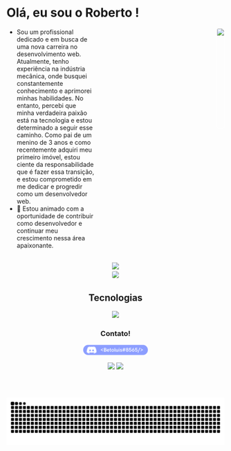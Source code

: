 # Olá, eu sou o Roberto !
<div align="center">
    <img align="right" style="border: 1px solid white; border-radius: 4px;" height="230px" src="https://github-readme-stats.vercel.app/api?username=beto-luis&show_icons=true&custom_title=beto-luis's%20Github%20Stats&theme=tokyonight&hide_border=true">
  
  <ul text-align="center" align="left" style="padding-right: 300px;">
<li>  Sou um profissional dedicado e em busca de uma nova carreira no desenvolvimento web. Atualmente, tenho experiência na indústria mecânica, onde busquei constantemente conhecimento e aprimorei minhas habilidades. No entanto, percebi que minha verdadeira paixão está na tecnologia e estou determinado a seguir esse caminho. Como pai de um menino de 3 anos e como recentemente adquiri meu primeiro imóvel, estou ciente da responsabilidade que é fazer essa transição, e estou comprometido em me dedicar e progredir como um desenvolvedor web. </li>
<li> 🚀 Estou animado com a oportunidade de contribuir como desenvolvedor e continuar meu crescimento nessa área apaixonante. </li>
  </ul>
</div>
<div align="center">
    <br>
    <div>
    <img height="160em" src="https://github-readme-stats.vercel.app/api?username=beto-luis&show_icons=true&theme=tokyonight&include_all_commits=true&count_private=true">
    <div>
     <img style="border: 1px solid white; border-radius: 4px;" height="203px" src="https://github-readme-streak-stats.herokuapp.com/?user=beto-luis&theme=tokyonight&hide_border=true">
    <br>
    
## Tecnologias

    
<img height="160em" src="https://github-readme-stats.vercel.app/api/top-langs/?username=beto-luis&layout=compact&langs_count=6&theme=tokyonight">
    <br>
        
  ### Contato!
 
<div> 
 <img height="24px" src="./imagens/Button-discord.png"> 

  <a href = "mailto:robertodecarvalho0608@gmail.com"><img src="https://img.shields.io/badge/-Gmail-%23333?style=for-the-badge&logo=gmail&logoColor=white" target="_blank"></a>
  <a href="https://www.linkedin.com/in/roberto-carvalho-bb6130221/" target="_blank"><img src="https://img.shields.io/badge/-LinkedIn-%230077B5?style=for-the-badge&logo=linkedin&logoColor=white" target="_blank"></a>
 
<div/>    
  <br><br>
  
  ![snake gif](https://github.com/beto-luis/beto-luis/blob/output/github-contribution-grid-snake.svg)

</div>
